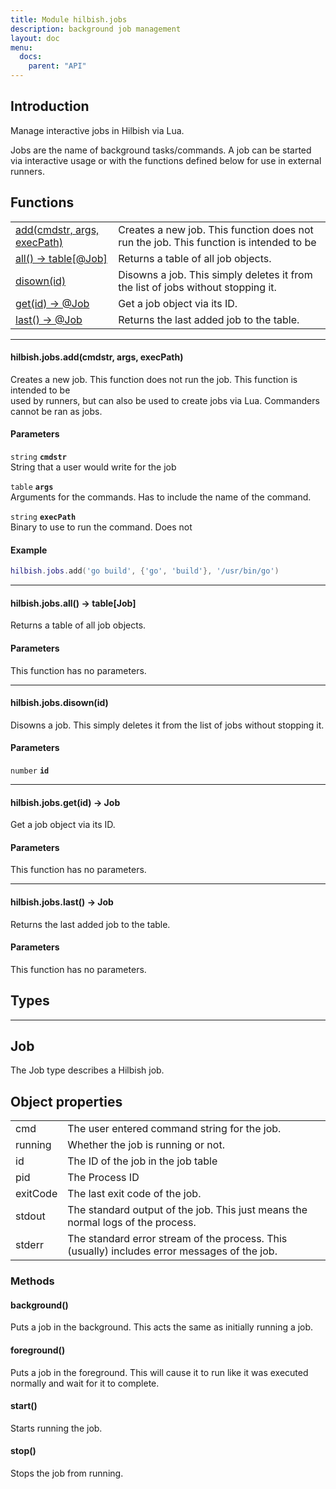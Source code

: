 ```yaml
---
title: Module hilbish.jobs
description: background job management
layout: doc
menu:
  docs:
    parent: "API"
---
```


## Introduction

Manage interactive jobs in Hilbish via Lua.

Jobs are the name of background tasks/commands. A job can be started via
interactive usage or with the functions defined below for use in external runners.

## Functions
|||
|----|----|
|<a href="#jobs.add">add(cmdstr, args, execPath)</a>|Creates a new job. This function does not run the job. This function is intended to be|
|<a href="#jobs.all">all() -> table[@Job]</a>|Returns a table of all job objects.|
|<a href="#jobs.disown">disown(id)</a>|Disowns a job. This simply deletes it from the list of jobs without stopping it.|
|<a href="#jobs.get">get(id) -> @Job</a>|Get a job object via its ID.|
|<a href="#jobs.last">last() -> @Job</a>|Returns the last added job to the table.|

<hr><div id='jobs.add'>
<h4 class='heading'>
hilbish.jobs.add(cmdstr, args, execPath)
<a href="#jobs.add" class='heading-link'>
	<i class="fas fa-paperclip"></i>
</a>
</h4>

Creates a new job. This function does not run the job. This function is intended to be  
used by runners, but can also be used to create jobs via Lua. Commanders cannot be ran as jobs.  
  
  
#### Parameters
`string` **`cmdstr`**  
String that a user would write for the job

`table` **`args`**  
Arguments for the commands. Has to include the name of the command.

`string` **`execPath`**  
Binary to use to run the command. Does not

#### Example
```lua
hilbish.jobs.add('go build', {'go', 'build'}, '/usr/bin/go')
```
</div>

<hr><div id='jobs.all'>
<h4 class='heading'>
hilbish.jobs.all() -> table[<a href="/Hilbish/docs/api/hilbish/hilbish.jobs/#job" style="text-decoration: none;" id="lol">Job</a>]
<a href="#jobs.all" class='heading-link'>
	<i class="fas fa-paperclip"></i>
</a>
</h4>

Returns a table of all job objects.  
#### Parameters
This function has no parameters.  
</div>

<hr><div id='jobs.disown'>
<h4 class='heading'>
hilbish.jobs.disown(id)
<a href="#jobs.disown" class='heading-link'>
	<i class="fas fa-paperclip"></i>
</a>
</h4>

Disowns a job. This simply deletes it from the list of jobs without stopping it.  
#### Parameters
`number` **`id`**  


</div>

<hr><div id='jobs.get'>
<h4 class='heading'>
hilbish.jobs.get(id) -> <a href="/Hilbish/docs/api/hilbish/hilbish.jobs/#job" style="text-decoration: none;" id="lol">Job</a>
<a href="#jobs.get" class='heading-link'>
	<i class="fas fa-paperclip"></i>
</a>
</h4>

Get a job object via its ID.  
#### Parameters
This function has no parameters.  
</div>

<hr><div id='jobs.last'>
<h4 class='heading'>
hilbish.jobs.last() -> <a href="/Hilbish/docs/api/hilbish/hilbish.jobs/#job" style="text-decoration: none;" id="lol">Job</a>
<a href="#jobs.last" class='heading-link'>
	<i class="fas fa-paperclip"></i>
</a>
</h4>

Returns the last added job to the table.  
#### Parameters
This function has no parameters.  
</div>

## Types
<hr>

## Job
The Job type describes a Hilbish job.
## Object properties
|||
|----|----|
|cmd|The user entered command string for the job.|
|running|Whether the job is running or not.|
|id|The ID of the job in the job table|
|pid|The Process ID|
|exitCode|The last exit code of the job.|
|stdout|The standard output of the job. This just means the normal logs of the process.|
|stderr|The standard error stream of the process. This (usually) includes error messages of the job.|


### Methods
#### background()
Puts a job in the background. This acts the same as initially running a job.

#### foreground()
Puts a job in the foreground. This will cause it to run like it was
executed normally and wait for it to complete.

#### start()
Starts running the job.

#### stop()
Stops the job from running.

